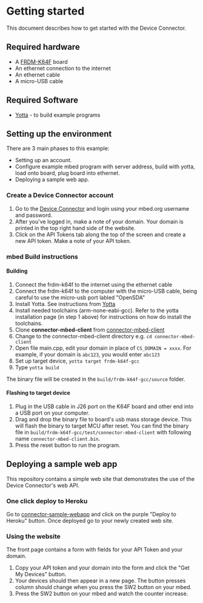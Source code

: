 # Getting started

This document describes how to get started with the Device Connector.

## Required hardware

* A [FRDM-K64F](http://developer.mbed.org/platforms/frdm-k64f/) board
* An ethernet connection to the internet
* An ethernet cable
* A micro-USB cable

## Required Software

* [Yotta](http://docs.yottabuild.org/#installing) - to build example programs

## Setting up the environment

There are 3 main phases to this example:
- Setting up an account.
- Configure example mbed program with server address, build with yotta, load onto board, plug board into ethernet.
- Deploying a sample web app.

### Create a Device Connector account

1. Go to the [Device Connector](connector.mbed.org) and login using your mbed.org username and password.
2. After you've logged in, make a note of your domain. Your domain is printed in the top right hand side of the website.
3. Click on the API Tokens tab along the top of the screen and create a new API token. Make a note of your API token.

### mbed Build instructions

#### Building

1. Connect the frdm-k64f to the internet using the ethernet cable
2. Connect the frdm-k64f to the computer with the micro-USB cable, being careful to use the micro-usb port labled "OpenSDA"
3. Install Yotta. See instructions from [Yotta](http://docs.yottabuild.org/#installing)
4. Install needed toolchains (arm-none-eabi-gcc). Refer to the yotta installation page (in step 1 above) for instructions on how do install the toolchains.
5. Clone **connector-mbed-client** from [connector-mbed-client](https://github.com/ARMmbed/connector-mbed-client)
6. Change to the connector-mbed-client directory e.g. `cd connector-mbed-client`
7. Open file main.cpp, edit your domain in place of `CS_DOMAIN = xxxx`. For example, if your domain is `abc123`, you would enter `abc123`
8. Set up target device, `yotta target frdm-k64f-gcc`
9. Type `yotta build`

The binary file will be created in the `build/frdm-k64f-gcc/source` folder.

#### Flashing to target device

1. Plug in the USB cable in J26 port on the K64F board and other end into a USB port on your computer.
2. Drag and drop the binary file to
board's usb mass storage device. This will flash the binary to target MCU after reset. You can find the binary file in `build/frdm-k64f-gcc/test/connector-mbed-client` with following name `connector-mbed-client.bin`.
3. Press the reset button to run the program.

## Deploying a sample web app

This repository contains a simple web site that demonstrates the use of the Device Connector's web API.

### One click deploy to Heroku

Go to [connector-sample-webapp](https://github.com/ARMmbed/connector-sample-webapp) and click on the purple "Deploy to Heroku" button. Once deployed go to your newly created web site.

### Using the website

The front page contains a form with fields for your API Token and your domain.

1. Copy your API token and your domain into the form and click the "Get My Devices" button.
2. Your devices should then appear in a new page. The button presses column should change when you press the SW2 button on your mbed.
3. Press the SW2 button on your mbed and watch the counter increase.
